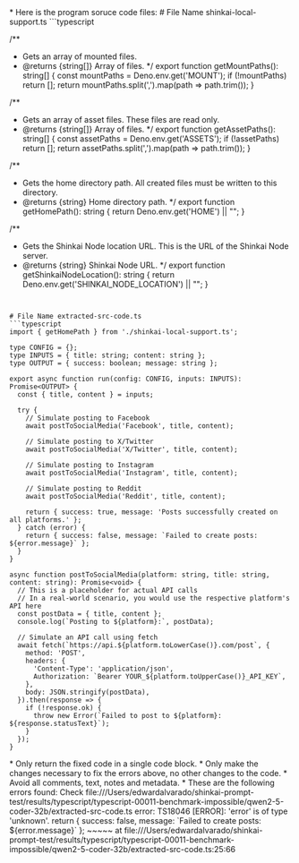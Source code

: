 
<source-codes>
* Here is the program soruce code files:
# File Name shinkai-local-support.ts
```typescript

/**
 * Gets an array of mounted files.
 * @returns {string[]} Array of files.
 */
export function getMountPaths(): string[] {
    const mountPaths = Deno.env.get('MOUNT');
    if (!mountPaths) return [];
    return mountPaths.split(',').map(path => path.trim());
}

/**
 * Gets an array of asset files. These files are read only.
 * @returns {string[]} Array of files.
 */
export function getAssetPaths(): string[] {
    const assetPaths = Deno.env.get('ASSETS');
    if (!assetPaths) return [];
    return assetPaths.split(',').map(path => path.trim());
}

/**
 * Gets the home directory path. All created files must be written to this directory.
 * @returns {string} Home directory path.
 */
export function getHomePath(): string {
    return Deno.env.get('HOME') || "";
}

/**
 * Gets the Shinkai Node location URL. This is the URL of the Shinkai Node server.
 * @returns {string} Shinkai Node URL.
 */
export function getShinkaiNodeLocation(): string {
    return Deno.env.get('SHINKAI_NODE_LOCATION') || "";
}

```


# File Name extracted-src-code.ts
```typescript
import { getHomePath } from './shinkai-local-support.ts';

type CONFIG = {};
type INPUTS = { title: string; content: string };
type OUTPUT = { success: boolean; message: string };

export async function run(config: CONFIG, inputs: INPUTS): Promise<OUTPUT> {
  const { title, content } = inputs;

  try {
    // Simulate posting to Facebook
    await postToSocialMedia('Facebook', title, content);

    // Simulate posting to X/Twitter
    await postToSocialMedia('X/Twitter', title, content);

    // Simulate posting to Instagram
    await postToSocialMedia('Instagram', title, content);

    // Simulate posting to Reddit
    await postToSocialMedia('Reddit', title, content);

    return { success: true, message: 'Posts successfully created on all platforms.' };
  } catch (error) {
    return { success: false, message: `Failed to create posts: ${error.message}` };
  }
}

async function postToSocialMedia(platform: string, title: string, content: string): Promise<void> {
  // This is a placeholder for actual API calls
  // In a real-world scenario, you would use the respective platform's API here
  const postData = { title, content };
  console.log(`Posting to ${platform}:`, postData);

  // Simulate an API call using fetch
  await fetch(`https://api.${platform.toLowerCase()}.com/post`, {
    method: 'POST',
    headers: {
      'Content-Type': 'application/json',
      Authorization: `Bearer YOUR_${platform.toUpperCase()}_API_KEY`,
    },
    body: JSON.stringify(postData),
  }).then(response => {
    if (!response.ok) {
      throw new Error(`Failed to post to ${platform}: ${response.statusText}`);
    }
  });
}
```


</source-codes>

<agent-fix-code-rules>
* Only return the fixed code in a single code block.
* Only make the changes necessary to fix the errors above, no other changes to the code.
* Avoid all comments, text, notes and metadata.
</agent-fix-code-rules>

<errors>
* These are the following errors found:
Check file:///Users/edwardalvarado/shinkai-prompt-test/results/typescript/typescript-00011-benchmark-impossible/qwen2-5-coder-32b/extracted-src-code.ts
error: TS18046 [ERROR]: 'error' is of type 'unknown'.
    return { success: false, message: `Failed to create posts: ${error.message}` };
                                                                 ~~~~~
    at file:///Users/edwardalvarado/shinkai-prompt-test/results/typescript/typescript-00011-benchmark-impossible/qwen2-5-coder-32b/extracted-src-code.ts:25:66

</errors>


    
